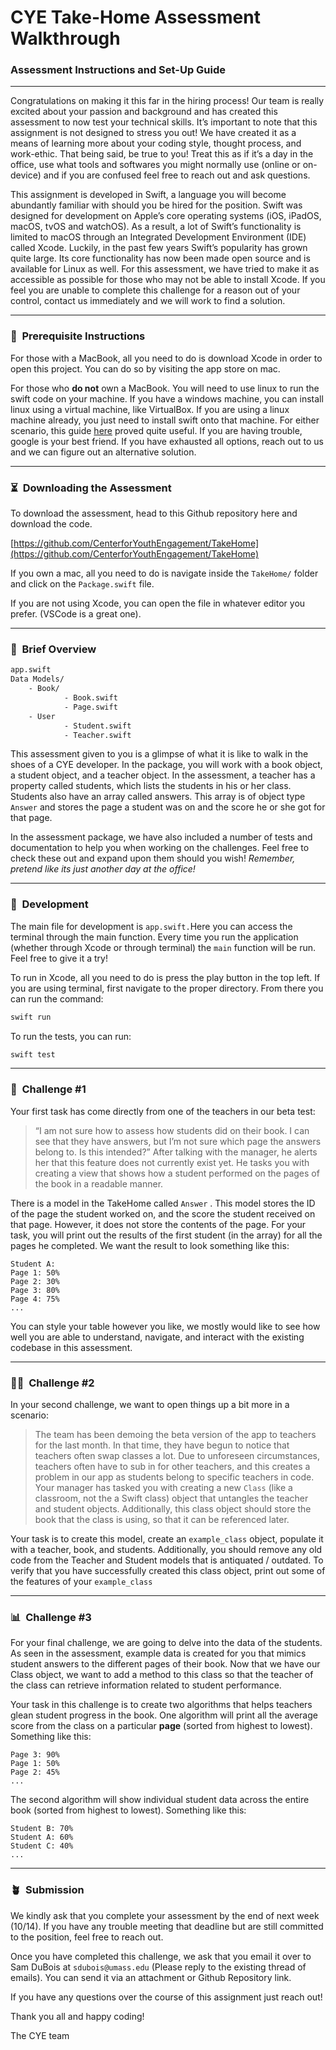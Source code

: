 # CYE Take-Home Assessment Walkthrough

### Assessment Instructions and Set-Up Guide

---

Congratulations on making it this far in the hiring process! Our team is really excited about your passion and background and has created this assessment to now test your technical skills. It’s important to note that this assignment is not designed to stress you out! We have created it as a means of learning more about your coding style, thought process, and work-ethic. That being said, be true to you! Treat this as if it’s a day in the office, use what tools and softwares you might normally use (online or on-device) and if you are confused feel free to reach out and ask questions. 

This assignment is developed in Swift, a language you will become abundantly familiar with should you be hired for the position. Swift was designed for development on Apple’s core operating systems (iOS, iPadOS, macOS, tvOS and watchOS). As a result, a lot of Swift’s functionality is limited to macOS through an Integrated Development Environment (IDE) called Xcode. Luckily, in the past few years Swift’s popularity has grown quite large. Its core functionality has now been made open source and is available for Linux as well. For this assessment, we have tried to make it as accessible as possible for those who may not be able to install Xcode. If you feel you are unable to complete this challenge for a reason out of your control, contact us immediately and we will work to find a solution.

---

### 🚐  Prerequisite Instructions

For those with a MacBook, all you need to do is download Xcode in order to open this project. You can do so by visiting the app store on mac.

For those who **do not** own a MacBook. You will need to use linux to run the swift code on your machine. If you have a windows machine, you can install linux using a virtual machine, like VirtualBox. If you are using a linux machine already, you just need to install swift onto that machine. For either scenario, this guide [here](https://www.aya.io/blog/swift-5-in-vscode-in-linux-mint-in-virtualbox/) proved quite useful. If you are having trouble, google is your best friend. If you have exhausted all options, reach out to us and we can figure out an alternative solution.

---

### ⏳  Downloading the Assessment

To download the assessment, head to this Github repository here and download the code.

[https://github.com/CenterforYouthEngagement/TakeHome](https://github.com/CenterforYouthEngagement/TakeHome)

If you own a mac, all you need to do is navigate inside the `TakeHome/` folder and click on the `Package.swift` file.

If you are not using Xcode, you can open the file in whatever editor you prefer. (VSCode is a great one).

---

### 🤖  Brief Overview

```bash
app.swift
Data Models/
    - Book/
            - Book.swift
            - Page.swift
    - User
            - Student.swift
            - Teacher.swift
```

This assessment given to you is a glimpse of what it is like to walk in the shoes of a CYE developer. In the package, you will work with a book object, a student object, and a teacher object. In the assessment, a teacher has a property called students, which lists the students in his or her class. Students also have an array called answers. This array is of object type `Answer` and stores the page a student was on and the score he or she got for that page.

In the assessment package, we have also included a number of tests and documentation to help you when working on the challenges. Feel free to check these out and expand upon them should you wish! *Remember, pretend like its just another day at the office!*

---

### 🎃  Development

The main file for development is `app.swift.`Here you can access the terminal through the main function. Every time you run the application (whether through Xcode or through terminal) the `main` function will be run. Feel free to give it a try!

To run in Xcode, all you need to do is press the play button in the top left. If you are using terminal, first navigate to the proper directory. From there you can run the command:

```bash
swift run
```

To run the tests, you can run:

```bash
swift test
```

---

### 👻  Challenge #1

Your first task has come directly from one of the teachers in our beta test:

> “I am not sure how to assess how students did on their book. I can see that they have answers, but I’m not sure which page the answers belong to. Is this intended?” After talking with the manager, he alerts her that this feature does not currently exist yet. He tasks you with creating a view that shows how a student performed on the pages of the book in a readable manner.
> 

There is a model in the TakeHome called `Answer` . This model stores the ID of the page the student worked on, and the score the student received on that page. However, it does not store the contents of the page. For your task, you will print out the results of the first student (in the array) for all the pages he completed. We want the result to look something like this:

```
Student A:
Page 1: 50%
Page 2: 30%
Page 3: 80%
Page 4: 75%
...
```

You can style your table however you like, we mostly would like to see how well you are able to understand, navigate, and interact with the existing codebase in this assessment.

---

### 🥷🏼  Challenge #2

In your second challenge, we want to open things up a bit more in a scenario:

> The team has been demoing the beta version of the app to teachers for the last month. In that time, they have begun to notice that teachers often swap classes a lot. Due to unforeseen circumstances, teachers often have to sub in for other teachers, and this creates a problem in our app as students belong to specific teachers in code. Your manager has tasked you with creating a new `Class` (like a classroom, not the a Swift class) object that untangles the teacher and student objects. Additionally, this class object should store the book that the class is using, so that it can be referenced later.
> 

Your task is to create this model, create an `example_class` object, populate it with a teacher, book, and students. Additionally, you should remove any old code from the Teacher and Student models that is antiquated / outdated. To verify that you have successfully created this class object, print out some of the features of your `example_class`

---

### 📊  Challenge #3

For your final challenge, we are going to delve into the data of the students. As seen in the assessment, example data is created for you that mimics student answers to the different pages of their book. Now that we have our Class object, we want to add a method to this class so that the teacher of the class can retrieve information related to student performance.

Your task in this challenge is to create two algorithms that helps teachers glean student progress in the book. One algorithm will print all the average score from the class on a particular **page** (sorted from highest to lowest). Something like this:

```
Page 3: 90%
Page 1: 50%
Page 2: 45%
...
```

The second algorithm will show individual student data across the entire book (sorted from highest to lowest). Something like this:

```
Student B: 70%
Student A: 60%
Student C: 40%
...
```

---

### 🪴  Submission

We kindly ask that you complete your assessment by the end of next week (10/14). If you have any trouble meeting that deadline but are still committed to the position, feel free to reach out.

Once you have completed this challenge, we ask that you email it over to Sam DuBois at `sdubois@umass.edu`  (Please reply to the existing thread of emails). You can send it via an attachment or Github Repository link.

If you have any questions over the course of this assignment just reach out!

Thank you all and happy coding!

The CYE team

